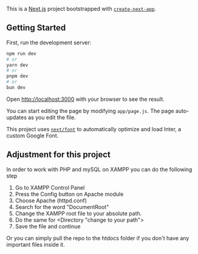 This is a [Next.js](https://nextjs.org/) project bootstrapped with [`create-next-app`](https://github.com/vercel/next.js/tree/canary/packages/create-next-app).

## Getting Started

First, run the development server:

```bash
npm run dev
# or
yarn dev
# or
pnpm dev
# or
bun dev
```

Open [http://localhost:3000](http://localhost:3000) with your browser to see the result.

You can start editing the page by modifying `app/page.js`. The page auto-updates as you edit the file.

This project uses [`next/font`](https://nextjs.org/docs/basic-features/font-optimization) to automatically optimize and load Inter, a custom Google Font.

## Adjustment for this project
In order to work with PHP and mySQL on XAMPP you can do the following step
1. Go to XAMPP Control Panel
2. Press the Config button on Apache module
3. Choose Apache (httpd.conf)
4. Search for the word "DocumentRoot"
5. Change the XAMPP root file to your absolute path.
6. Do the same for <Directory "change to your path">
7. Save the file and continue

Or you can simply pull the repo to the htdocs folder if you don't have any important files inside it.